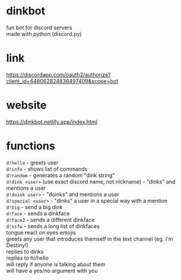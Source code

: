 # dinkbot
fun bot for discord servers \
made with python (discord.py)

# link
https://discordapp.com/oauth2/authorize?client_id=648062824836497409&scope=bot

# website 
https://dinkbot.netlify.app/index.html

# functions
`d!hello` - greets user \
`d!info` - shows list of commands \
`d!random` - generates a random "dink string" \
`d!dink <user>` (use exact discord name, not nickname) - "dinks" and mentions a user \
`d!doink user>` - "doinks" and mentions a user\
`d!special <user>` - "dinks" a user in a special way with a mention \
`d!big` - send a big dink \
`d!face` - sends a dinkface\
`d!face2` - sends a different dinkface \
`d!nsfw` - sends a long list of dinkfaces \
tongue react on eyes emojis\
greets any user that introduces themself in the text channel (eg. I'm Destiny!) \
replies to dinks \
replies to hi/hello \
will reply if anyone is talking about them \
will have a yes/no argument with you 
